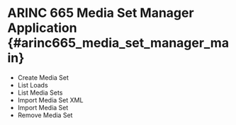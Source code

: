 # ARINC 665 Media Set Manager Application {#arinc665_media_set_manager_main}

 - Create Media Set
 - List Loads
 - List Media Sets
 - Import Media Set XML
 - Import Media Set
 - Remove Media Set
